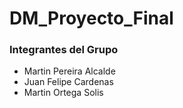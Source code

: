 # DM_Proyecto_Final

### Integrantes del Grupo
- Martin Pereira Alcalde
- Juan Felipe Cardenas
- Martin Ortega Solis
